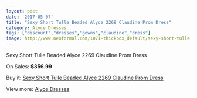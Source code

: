 ```yaml
---
layout: post
date: '2017-05-07'
title: "Sexy Short Tulle Beaded Alyce 2269 Claudine Prom Dress"
category: Alyce Dresses
tags: ["discount","dresses","gowns","claudine","dress"]
image: http://www.neoformal.com/1071-thickbox_default/sexy-short-tulle-beaded-alyce-2269-claudine-prom-dress.jpg
---
```

Sexy Short Tulle Beaded Alyce 2269 Claudine Prom Dress

On Sales: **$356.99**
<a href="https://www.neoformal.com/en/alyce-dresses/390-sexy-short-tulle-beaded-alyce-2269-claudine-prom-dress.html"><amp-img layout="responsive" width="600" height="600" src="//www.neoformal.com/1071-thickbox_default/sexy-short-tulle-beaded-alyce-2269-claudine-prom-dress.jpg" alt="Sexy Short Tulle Beaded Alyce 2269 Claudine Prom Dress 0" /></a>
<a href="https://www.neoformal.com/en/alyce-dresses/390-sexy-short-tulle-beaded-alyce-2269-claudine-prom-dress.html"><amp-img layout="responsive" width="600" height="600" src="//www.neoformal.com/1073-thickbox_default/sexy-short-tulle-beaded-alyce-2269-claudine-prom-dress.jpg" alt="Sexy Short Tulle Beaded Alyce 2269 Claudine Prom Dress 1" /></a>
<a href="https://www.neoformal.com/en/alyce-dresses/390-sexy-short-tulle-beaded-alyce-2269-claudine-prom-dress.html"><amp-img layout="responsive" width="600" height="600" src="//www.neoformal.com/1072-thickbox_default/sexy-short-tulle-beaded-alyce-2269-claudine-prom-dress.jpg" alt="Sexy Short Tulle Beaded Alyce 2269 Claudine Prom Dress 2" /></a>

Buy it: [Sexy Short Tulle Beaded Alyce 2269 Claudine Prom Dress](https://www.neoformal.com/en/alyce-dresses/390-sexy-short-tulle-beaded-alyce-2269-claudine-prom-dress.html "Sexy Short Tulle Beaded Alyce 2269 Claudine Prom Dress")

View more: [Alyce Dresses](https://www.neoformal.com/en/3-alyce-dresses "Alyce Dresses")